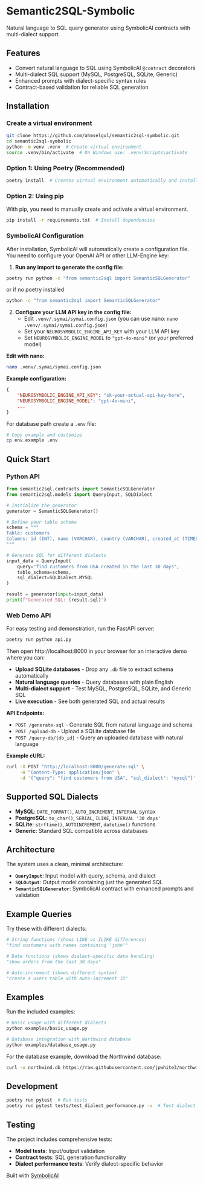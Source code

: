 # Semantic2SQL-Symbolic

Natural language to SQL query generator using SymbolicAI contracts with multi-dialect support.

## Features

- Convert natural language to SQL using SymbolicAI `@contract` decorators
- Multi-dialect SQL support (MySQL, PostgreSQL, SQLite, Generic)
- Enhanced prompts with dialect-specific syntax rules
- Contract-based validation for reliable SQL generation

## Installation

### Create a virtual environment

```bash
git clone https://github.com/ahmselgul/semantic2sql-symbolic.git
cd semantic2sql-symbolic
python -m venv .venv  # Create virtual environment
source .venv/bin/activate  # On Windows use: .venv\Scripts\activate
```

### Option 1: Using Poetry (Recommended)


```bash
poetry install  # Creates virtual environment automatically and installs dependencies
```

### Option 2: Using pip

With pip, you need to manually create and activate a virtual environment.

```bash
pip install -r requirements.txt  # Install dependencies
```

### SymbolicAI Configuration

After installation, SymbolicAI will automatically create a configuration file. You need to configure your OpenAI API or other LLM-Engine key:

1. **Run any import to generate the config file:**
```bash
poetry run python -c "from semantic2sql import SemanticSQLGenerator"
```
or if no poetry installed
```bash
python -c "from semantic2sql import SemanticSQLGenerator"
```
2. **Configure your LLM API key in the config file:**
   - Edit `.venv/.symai/symai.config.json` (you can use nano: `nano .venv/.symai/symai.config.json`)
   - Set your `NEUROSYMBOLIC_ENGINE_API_KEY` with your LLM API key
   - Set `NEUROSYMBOLIC_ENGINE_MODEL` to `"gpt-4o-mini"` (or your preferred model)

**Edit with nano:**
```bash
nano .venv/.symai/symai.config.json
```

**Example configuration:**
```json
{
    "NEUROSYMBOLIC_ENGINE_API_KEY": "sk-your-actual-api-key-here",
    "NEUROSYMBOLIC_ENGINE_MODEL": "gpt-4o-mini",
    ...
}
```


For database path create a `.env` file:
```bash
# Copy example and customize
cp env.example .env
```

## Quick Start

### Python API

```python
from semantic2sql.contracts import SemanticSQLGenerator
from semantic2sql.models import QueryInput, SQLDialect

# Initialize the generator
generator = SemanticSQLGenerator()

# Define your table schema
schema = """
Table: customers
Columns: id (INT), name (VARCHAR), country (VARCHAR), created_at (TIMESTAMP)
"""

# Generate SQL for different dialects
input_data = QueryInput(
    query="find customers from USA created in the last 30 days",
    table_schema=schema,
    sql_dialect=SQLDialect.MYSQL
)

result = generator(input=input_data)
print(f"Generated SQL: {result.sql}")
```

### Web Demo API

For easy testing and demonstration, run the FastAPI server:

```bash
poetry run python api.py
```

Then open http://localhost:8000 in your browser for an interactive demo where you can:

- **Upload SQLite databases** - Drop any `.db` file to extract schema automatically
- **Natural language queries** - Query databases with plain English
- **Multi-dialect support** - Test MySQL, PostgreSQL, SQLite, and Generic SQL
- **Live execution** - See both generated SQL and actual results

**API Endpoints:**
- `POST /generate-sql` - Generate SQL from natural language and schema
- `POST /upload-db` - Upload a SQLite database file  
- `POST /query-db/{db_id}` - Query an uploaded database with natural language

**Example cURL:**
```bash
curl -X POST "http://localhost:8000/generate-sql" \
     -H "Content-Type: application/json" \
     -d '{"query": "find customers from USA", "sql_dialect": "mysql"}'
```

## Supported SQL Dialects

- **MySQL**: `DATE_FORMAT()`, `AUTO_INCREMENT`, `INTERVAL` syntax
- **PostgreSQL**: `to_char()`, `SERIAL`, `ILIKE`, `INTERVAL '30 days'`
- **SQLite**: `strftime()`, `AUTOINCREMENT`, `datetime()` functions
- **Generic**: Standard SQL compatible across databases

## Architecture

The system uses a clean, minimal architecture:

- **`QueryInput`**: Input model with query, schema, and dialect
- **`SQLOutput`**: Output model containing just the generated SQL
- **`SemanticSQLGenerator`**: SymbolicAI contract with enhanced prompts and validation

## Example Queries

Try these with different dialects:

```python
# String functions (shows LIKE vs ILIKE differences)
"find customers with names containing 'john'"

# Date functions (shows dialect-specific date handling)
"show orders from the last 30 days"

# Auto-increment (shows different syntax)
"create a users table with auto-increment ID"
```

## Examples

Run the included examples:

```bash
# Basic usage with different dialects
python examples/basic_usage.py

# Database integration with Northwind database
python examples/database_usage.py
```

For the database example, download the Northwind database:
```bash
curl -o northwind.db https://raw.githubusercontent.com/jpwhite3/northwind-SQLite3/main/dist/northwind.db
```

## Development

```bash
poetry run pytest  # Run tests
poetry run pytest tests/test_dialect_performance.py -v  # Test dialect differences
```

## Testing

The project includes comprehensive tests:

- **Model tests**: Input/output validation
- **Contract tests**: SQL generation functionality  
- **Dialect performance tests**: Verify dialect-specific behavior

Built with [SymbolicAI](https://github.com/ExtensityAI/symbolicai)
